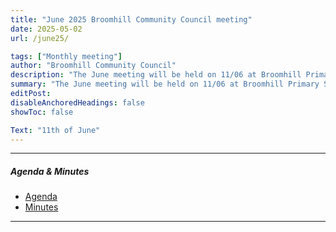 ```yaml
---
title: "June 2025 Broomhill Community Council meeting" 
date: 2025-05-02
url: /june25/

tags: ["Monthly meeting"]
author: "Broomhill Community Council"
description: "The June meeting will be held on 11/06 at Broomhill Primary School." 
summary: "The June meeting will be held on 11/06 at Broomhill Primary School."
editPost:
disableAnchoredHeadings: false
showToc: false

Text: "11th of June"
---
```


---

##### Agenda & Minutes
+ [Agenda](/june25.pdf)
+ [Minutes](/june25m.pdf)

---

